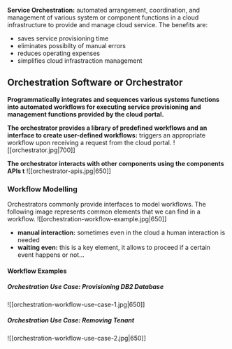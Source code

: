 **Service Orchestration:** automated arrangement, coordination, and management of various system or component functions in a cloud infrastructure to provide and manage cloud service. 
The benefits are:
- saves service provisioning time
- eliminates possibilty of manual errors
- reduces operating expenses
- simplifies cloud infrastraction management

## Orchestration Software or Orchestrator
**Programmatically integrates and sequences various systems functions into automated workflows for executing service provisioning and management functions provided by the cloud portal.** 

**The orchestrator provides a library of predefined workflows and an interface to create user-defined workflows:** triggers an appropriate workflow upon receiving a request from the cloud portal.
![[orchestrator.jpg|700]]

**The orchestrator interacts with other components using the components APIs t** 
![[orchestrator-apis.jpg|650]]

### Workflow Modelling
Orchestrators commonly provide interfaces to model workflows. The following image represents common elements that we can find in a workflow.
![[orchestration-workflow-example.jpg|650]]

- **manual interaction:** sometimes even in the cloud a human interaction is needed
- **waiting even:** this is a key element, it allows to proceed if a certain event happens or not...

#### Workflow Examples
##### Orchestration Use Case: Provisioning DB2 Database
![[orchestration-workflow-use-case-1.jpg|650]]

##### Orchestration Use Case: Removing Tenant
![[orchestration-workflow-use-case-2.jpg|650]]